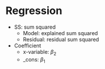 # Regression
- SS: sum squared
	- Model: explained sum squared
	- Residual: residual sum squared
- Coefficient
	- x-variable: $\beta_{2}$
	- _cons: $\beta_{1}$